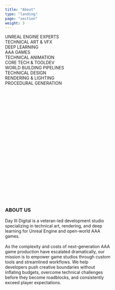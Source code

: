 ```yaml
---
title: "About"
type: "landing"
page: "section"
weight: 3
---
```


<div id="about" class="col-lg-8 full-height-screen">
    <div id="tags">
        <div class="tags-row">
            <div>UNREAL ENGINE EXPERTS</div>
            <div>TECHNICAL ART & VFX</div>
            <div>DEEP LEARNING</div>
        </div>
        <div class="tags-row">
            <div>AAA GAMES</div>
            <div>TECHNICAL ANIMATION</div>
            <div>CORE TECH & TOOLDEV</div>
        </div>
        <div class="tags-row">
            <div>WORLD BUILDING PIPELINES</div>
            <div>TECHNICAL DESIGN</div>
            <div>RENDERING & LIGHTING</div>
        </div>
        <div class="tags-row">
            <div>PROCEDURAL GENERATION</div>
        </div>
    </div>
    <div style="align-content: inherit; width: 70%; margin-top: 10vh;">
        <h3 style="text-align: start; margin-left: 0;">ABOUT US</h3>
        <div>
            Day III Digital is a veteran-led development studio specializing in technical art, rendering, and deep learning for Unreal Engine and open-world AAA games.
        </div>
        <br>
        <div>
            As the complexity and costs of next-generation AAA game production have escalated dramatically, our mission is to empower game studios through custom tools and streamlined workflows. We help developers push creative boundaries without inflating budgets, overcome technical challenges before they become roadblocks, and consistently exceed player expectations.
        </div>
    </div>
</div>